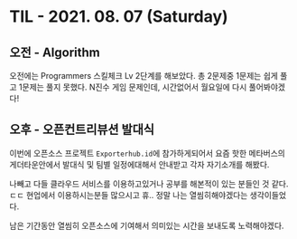 # TIL - 2021. 08. 07 (Saturday)

## 오전 - Algorithm

오전에는 Programmers 스킬체크 Lv 2단계를 해보았다. 총 2문제중 1문제는 쉽게 풀고 1문제는 풀지 못했다. N진수 게임 문제인데, 시간없어서 월요일에 다시 풀어봐야겠다!

## 오후 - 오픈컨트리뷰션 발대식

이번에 오픈소스 프로젝트 `Exporterhub.id`에 참가하게되어서 요즘 핫한 메타버스의 게더타운안에서 발대식 및 팀별 일정에대해서 안내받고 각자 자기소개를 해봤다. 

나빼고 다들 클라우드 서비스를 이용하고있거나 공부를 해본적이 있는 분들인 것 같다. ㄷㄷ 현업에서 이용하시는분들 많으시고 휴.. 정말 나는 열씸히해야겠다는 생각이들었다.

남은 기간동안 열씸히 오픈소스에 기여해서 의미있는 시간을 보내도록 노력해야겠다.